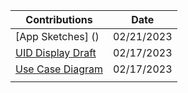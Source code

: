 | Contributions | Date |
|-------------- |------|
| [App Sketches] () | 02/21/2023 |
| [UID Display Draft]() | 02/17/2023 |
|[Use Case Diagram]() | 02/17/2023 |
|                    |             |
